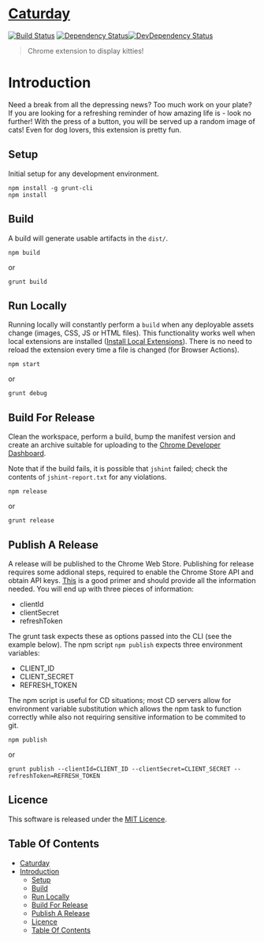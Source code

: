 # [Caturday](https://github.com/hal313/caturday-chrome-extension)

[![Build Status](http://img.shields.io/travis/hal313/caturday-chrome-extension/master.svg?style=flat-square)](https://travis-ci.org/hal313/caturday-chrome-extension)
[![Dependency Status](https://david-dm.org/hal313/caturday-chrome-extension.svg?style=flat-square)](https://david-dm.org/hal313/caturday-chrome-extension)[![DevDependency Status](https://david-dm.org/hal313/caturday-chrome-extension/dev-status.svg?style=flat-square)](https://david-dm.org/hal313/caturday-chrome-extension)


> Chrome extension to display kitties!

# Introduction
Need a break from all the depressing news? Too much work on your plate? If you are looking for a refreshing reminder of how amazing life is - look no further! With the press of a button, you will be served up a random image of cats! Even for dog lovers, this extension is pretty fun.


## Setup
Initial setup for any development environment.
```
npm install -g grunt-cli
npm install
```
## Build
A build will generate usable artifacts in the `dist/`. 
```
npm build
```
or
```
grunt build
```


## Run Locally
Running locally will constantly perform a `build` when any deployable assets change (images, CSS, JS or HTML files). This functionality works well when local extensions are installed ([Install Local Extensions](https://developer.chrome.com/extensions/getstarted#manifest)). There is no need to reload the extension every time a file is changed (for Browser Actions).
```
npm start
```
or
```
grunt debug
```

## Build For Release
Clean the workspace, perform a build, bump the manifest version and create an archive suitable for uploading to the [Chrome Developer Dashboard](https://chrome.google.com/webstore/developer/dashboard).

Note that if the build fails, it is possible that `jshint` failed; check the contents of `jshint-report.txt` for any violations.

```
npm release
```
or
```
grunt release
```

## Publish A Release
A release will be published to the Chrome Web Store. Publishing for release requires some addional steps, required to enable the Chrome Store API and obtain API keys. [This](https://developer.chrome.com/webstore/using_webstore_api#beforeyoubegin) is a good primer and should provide all the information needed. You will end up with three pieces of information:
- clientId
- clientSecret
- refreshToken

The grunt task expects these as options passed into the CLI (see the example below). The npm script `npm publish` expects three environment variables:
- CLIENT_ID
- CLIENT_SECRET
- REFRESH_TOKEN

The npm script is useful for CD situations; most CD servers allow for environment variable substitution which allows the npm task to function correctly while also not requiring sensitive information to be commited to git.
```
npm publish
```
or
```
grunt publish --clientId=CLIENT_ID --clientSecret=CLIENT_SECRET --refreshToken=REFRESH_TOKEN
```



## Licence
This software is released under the [MIT Licence](https://raw.githubusercontent.com/hal313/caturday-chrome-extension/master/LICENSE).


## Table Of Contents
- [Caturday](#caturday)
- [Introduction](#introduction)
  - [Setup](#setup)
  - [Build](#build)
  - [Run Locally](#run-locally)
  - [Build For Release](#build-for-release)
  - [Publish A Release](#publish-a-release)
  - [Licence](#licence)
  - [Table Of Contents](#table-of-contents)